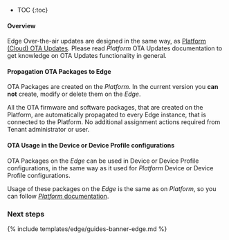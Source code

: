 * TOC
{:toc}

#### Overview

Edge Over-the-air updates are designed in the same way, as [Platform (Cloud) OTA Updates](/docs/{{cloudDocsPrefix}}user-guide/ota-updates/).
Please read *Platform* OTA Updates documentation to get knowledge on OTA Updates functionality in general.

#### Propagation OTA Packages to Edge

OTA Packages are created on the *Platform*. In the current version you **can not** create, modify or delete them on the *Edge*.

All the OTA firmware and software packages, that are created on the Platform, are automatically propagated to every Edge instance, that is connected to the Platform. 
No additional assignment actions required from Tenant administrator or user.

#### OTA Usage in the Device or Device Profile configurations

OTA Packages on the *Edge* can be used in Device or Device Profile configurations, in the same way as it used for *Platform* Device or Device Profile configurations.

Usage of these packages on the *Edge* is the same as on *Platform*, so you can follow [*Platform* documentation](/docs/{{cloudDocsPrefix}}user-guide/ota-updates/). 
 
### Next steps

{% include templates/edge/guides-banner-edge.md %}
